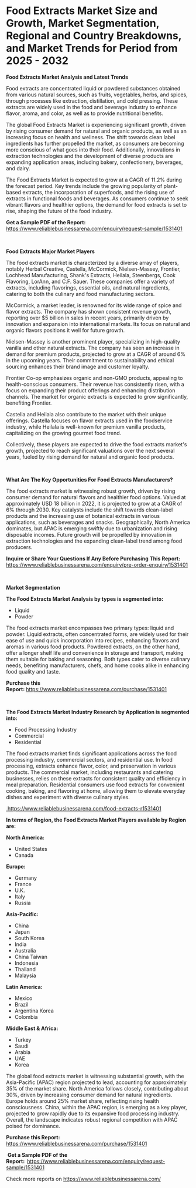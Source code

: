 <p><h1>Food Extracts Market Size and Growth, Market Segmentation, Regional and Country Breakdowns, and Market Trends for Period from 2025 -  2032</h1></p><p><strong>Food Extracts Market Analysis and Latest Trends</strong></p>
<p><p>Food extracts are concentrated liquid or powdered substances obtained from various natural sources, such as fruits, vegetables, herbs, and spices, through processes like extraction, distillation, and cold pressing. These extracts are widely used in the food and beverage industry to enhance flavor, aroma, and color, as well as to provide nutritional benefits.</p><p>The global Food Extracts Market is experiencing significant growth, driven by rising consumer demand for natural and organic products, as well as an increasing focus on health and wellness. The shift towards clean label ingredients has further propelled the market, as consumers are becoming more conscious of what goes into their food. Additionally, innovations in extraction technologies and the development of diverse products are expanding application areas, including bakery, confectionery, beverages, and dairy.</p><p>The Food Extracts Market is expected to grow at a CAGR of 11.2% during the forecast period. Key trends include the growing popularity of plant-based extracts, the incorporation of superfoods, and the rising use of extracts in functional foods and beverages. As consumers continue to seek vibrant flavors and healthier options, the demand for food extracts is set to rise, shaping the future of the food industry.</p></p>
<p><strong>Get a Sample PDF of the Report:&nbsp;</strong> <a href="https://www.reliablebusinessarena.com/enquiry/request-sample/1531401?utm_campaign=1990&utm_medium=2&utm_source=Github&utm_content=ia&utm_term=14022025&utm_id=food-extracts">https://www.reliablebusinessarena.com/enquiry/request-sample/1531401</a></p>
<p>&nbsp;</p>
<p><strong>Food Extracts Major Market Players</strong></p>
<p><p>The food extracts market is characterized by a diverse array of players, notably Herbal Creative, Castella, McCormick, Nielsen-Massey, Frontier, Lochhead Manufacturing, Shank's Extracts, Heilala, Steenbergs, Cook Flavoring, LorAnn, and C.F. Sauer. These companies offer a variety of extracts, including flavorings, essential oils, and natural ingredients, catering to both the culinary and food manufacturing sectors.</p><p>McCormick, a market leader, is renowned for its wide range of spice and flavor extracts. The company has shown consistent revenue growth, reporting over $5 billion in sales in recent years, primarily driven by innovation and expansion into international markets. Its focus on natural and organic flavors positions it well for future growth.</p><p>Nielsen-Massey is another prominent player, specializing in high-quality vanilla and other natural extracts. The company has seen an increase in demand for premium products, projected to grow at a CAGR of around 6% in the upcoming years. Their commitment to sustainability and ethical sourcing enhances their brand image and customer loyalty.</p><p>Frontier Co-op emphasizes organic and non-GMO products, appealing to health-conscious consumers. Their revenue has consistently risen, with a focus on expanding their product offerings and enhancing distribution channels. The market for organic extracts is expected to grow significantly, benefiting Frontier.</p><p>Castella and Heilala also contribute to the market with their unique offerings. Castella focuses on flavor extracts used in the foodservice industry, while Heilala is well-known for premium vanilla products, capitalizing on the growing gourmet food trend.</p><p>Collectively, these players are expected to drive the food extracts market's growth, projected to reach significant valuations over the next several years, fueled by rising demand for natural and organic food products.</p></p>
<p>&nbsp;</p>
<p><strong>What Are The Key Opportunities For Food Extracts Manufacturers?</strong></p>
<p><p>The food extracts market is witnessing robust growth, driven by rising consumer demand for natural flavors and healthier food options. Valued at approximately USD 18 billion in 2022, it is projected to grow at a CAGR of 6% through 2030. Key catalysts include the shift towards clean-label products and the increasing use of botanical extracts in various applications, such as beverages and snacks. Geographically, North America dominates, but APAC is emerging swiftly due to urbanization and rising disposable incomes. Future growth will be propelled by innovation in extraction technologies and the expanding clean-label trend among food producers.</p></p>
<p><strong>Inquire or Share Your Questions If Any Before Purchasing This Report:</strong> <a href="https://www.reliablebusinessarena.com/enquiry/pre-order-enquiry/1531401?utm_campaign=1990&utm_medium=2&utm_source=Github&utm_content=ia&utm_term=14022025&utm_id=food-extracts">https://www.reliablebusinessarena.com/enquiry/pre-order-enquiry/1531401</a></p>
<p>&nbsp;</p>
<p><strong>Market Segmentation</strong></p>
<p><strong>The Food Extracts Market Analysis by types is segmented into:</strong></p>
<p><ul><li>Liquid</li><li>Powder</li></ul></p>
<p><p>The food extracts market encompasses two primary types: liquid and powder. Liquid extracts, often concentrated forms, are widely used for their ease of use and quick incorporation into recipes, enhancing flavors and aromas in various food products. Powdered extracts, on the other hand, offer a longer shelf life and convenience in storage and transport, making them suitable for baking and seasoning. Both types cater to diverse culinary needs, benefiting manufacturers, chefs, and home cooks alike in enhancing food quality and taste.</p></p>
<p><strong>Purchase this Report:&nbsp;</strong><a href="https://www.reliablebusinessarena.com/purchase/1531401?utm_campaign=1990&utm_medium=2&utm_source=Github&utm_content=ia&utm_term=14022025&utm_id=food-extracts">https://www.reliablebusinessarena.com/purchase/1531401</a></p>
<p>&nbsp;</p>
<p><strong>The Food Extracts Market Industry Research by Application is segmented into:</strong></p>
<p><ul><li>Food Processing Industry</li><li>Commercial</li><li>Residential</li></ul></p>
<p><p>The food extracts market finds significant applications across the food processing industry, commercial sectors, and residential use. In food processing, extracts enhance flavor, color, and preservation in various products. The commercial market, including restaurants and catering businesses, relies on these extracts for consistent quality and efficiency in meal preparation. Residential consumers use food extracts for convenient cooking, baking, and flavoring at home, allowing them to elevate everyday dishes and experiment with diverse culinary styles.</p></p>
<p><a href="https://www.reliablebusinessarena.com/food-extracts-r1531401?utm_campaign=1990&utm_medium=2&utm_source=Github&utm_content=ia&utm_term=14022025&utm_id=food-extracts">&nbsp;https://www.reliablebusinessarena.com/food-extracts-r1531401</a></p>
<p><strong>In terms of Region, the Food Extracts Market Players available by Region are:</strong></p>
<p>
    <p> <strong> North America: </strong>
        <ul>
            <li>United States</li>
            <li>Canada</li>
        </ul>
        </p> 
    <p> <strong> Europe: </strong>
        <ul>
            <li>Germany</li>
            <li>France</li>
            <li>U.K.</li>
            <li>Italy</li>
            <li>Russia</li>
        </ul>
        </p> 
    <p> <strong> Asia-Pacific: </strong>
        <ul>
            <li>China</li>
            <li>Japan</li>
            <li>South Korea</li>
            <li>India</li>
            <li>Australia</li>
            <li>China Taiwan</li>
            <li>Indonesia</li>
            <li>Thailand</li>
            <li>Malaysia</li>
        </ul>
        </p> 
    <p> <strong> Latin America: </strong>
        <ul>
            <li>Mexico</li>
            <li>Brazil</li>
            <li>Argentina Korea</li>
            <li>Colombia</li>
        </ul>
        </p> 
    <p> <strong> Middle East & Africa: </strong>
        <ul>
            <li>Turkey</li>
            <li>Saudi</li>
            <li>Arabia</li>
            <li>UAE</li>
            <li>Korea</li>
        </ul>
    </p>
    </p>
<p><p>The global food extracts market is witnessing substantial growth, with the Asia-Pacific (APAC) region projected to lead, accounting for approximately 35% of the market share. North America follows closely, contributing about 30%, driven by increasing consumer demand for natural ingredients. Europe holds around 25% market share, reflecting rising health consciousness. China, within the APAC region, is emerging as a key player, projected to grow rapidly due to its expansive food processing industry. Overall, the landscape indicates robust regional competition with APAC poised for dominance.</p></p>
<p><strong>Purchase this Report: </strong><a href="https://www.reliablebusinessarena.com/purchase/1531401?utm_campaign=1990&utm_medium=2&utm_source=Github&utm_content=ia&utm_term=14022025&utm_id=food-extracts">https://www.reliablebusinessarena.com/purchase/1531401</a></p>
<p>&nbsp;<strong>Get a Sample PDF of the Report:&nbsp;&nbsp;</strong><a href="https://www.reliablebusinessarena.com/enquiry/request-sample/1531401?utm_campaign=1990&utm_medium=2&utm_source=Github&utm_content=ia&utm_term=14022025&utm_id=food-extracts">https://www.reliablebusinessarena.com/enquiry/request-sample/1531401</a></p>
<p><strong></strong></p>
<p>Check more reports on <a href="https://www.reliablebusinessarena.com/?utm_campaign=1990&utm_medium=2&utm_source=Github&utm_content=ia&utm_term=14022025&utm_id=food-extracts">https://www.reliablebusinessarena.com/</a></p>